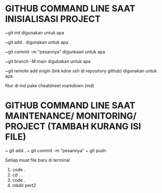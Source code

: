 # GITHUB COMMAND LINE SAAT INISIALISASI PROJECT

~git init
digunakan untuk apa

~git add .
digunakan untuk apa

~git commit -m "pesannya"
digunkaan untuk apa

~git branch -M main
digubakan untuk apa

~git remote add origin (link kdoe ssh di repository github)
digunakan untuk apa


fitur di md pake cheatsheet markdown (md)

# GITHUB COMMAND LINE SAAT MAINTENANCE/ MONITORING/ PROJECT (TAMBAH KURANG ISI FILE)

~ git add .
~ git commit -m "pesannya"
~ git push

Setiap muat file baru di terminal 
1. code .
2. cd . .
3. code .
4. mkdir pert2